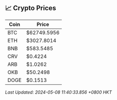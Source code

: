 ## 📈 Crypto Prices

| Coin | Price |
| ---- | ----- |
| BTC | $62749.5956 |
| ETH | $3027.8014 |
| BNB | $583.5485 |
| CRV | $0.4224 |
| ARB | $1.0262 |
| OKB | $50.2498 |
| DOGE | $0.1513 |

_Last Updated: 2024-05-08 11:40:33.856 +0800 HKT_